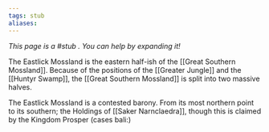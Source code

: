 ```yaml
---
tags: stub
aliases:
---
```


*This page is a #stub . You can help by expanding it!*

The Eastlick Mossland is the eastern half-ish of the [[Great Southern Mossland]]. Because of the positions of the [[Greater Jungle]] and the [[Huntyr Swamp]], the [[Great Southern Mossland]] is split into two massive halves.

The Eastlick Mossland is a contested barony. From its most northern point to its southern; the Holdings of [[Saker Narnclaedra]], though this is claimed by the Kingdom Prosper (cases bali:)